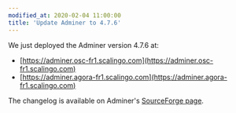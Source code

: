 ```yaml
---
modified_at: 2020-02-04 11:00:00
title: 'Update Adminer to 4.7.6'
---
```


We just deployed the Adminer version 4.7.6 at:

- [https://adminer.osc-fr1.scalingo.com](https://adminer.osc-fr1.scalingo.com)
- [https://adminer.agora-fr1.scalingo.com](https://adminer.agora-fr1.scalingo.com)

The changelog is available on Adminer's [SourceForge
page](https://sourceforge.net/p/adminer/news/2020/01/adminer-476-released/).
